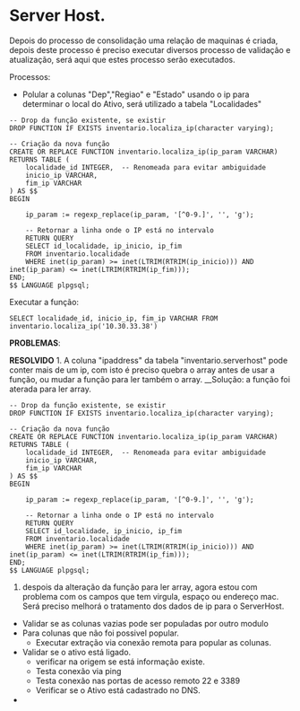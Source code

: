 # Server Host.

Depois do processo de consolidação uma relação de maquinas é criada, depois deste processo é preciso executar diversos processo de validação e atualização, será aqui que estes processo serão executados.

Processos:
- Polular a colunas "Dep","Regiao" e "Estado" usando o ip para determinar o local do Ativo, será utilizado a tabela "Localidades"   
````
-- Drop da função existente, se existir
DROP FUNCTION IF EXISTS inventario.localiza_ip(character varying);

-- Criação da nova função
CREATE OR REPLACE FUNCTION inventario.localiza_ip(ip_param VARCHAR)
RETURNS TABLE (
    localidade_id INTEGER,  -- Renomeada para evitar ambiguidade
    inicio_ip VARCHAR,
    fim_ip VARCHAR
) AS $$
BEGIN

	ip_param := regexp_replace(ip_param, '[^0-9.]', '', 'g');
	
    -- Retornar a linha onde o IP está no intervalo
    RETURN QUERY
    SELECT id_localidade, ip_inicio, ip_fim
    FROM inventario.localidade
    WHERE inet(ip_param) >= inet(LTRIM(RTRIM(ip_inicio))) AND inet(ip_param) <= inet(LTRIM(RTRIM(ip_fim)));
END;
$$ LANGUAGE plpgsql;
````
Executar a função:
````
SELECT localidade_id, inicio_ip, fim_ip VARCHAR FROM inventario.localiza_ip('10.30.33.38')
````
__PROBLEMAS__:

__RESOLVIDO__ 1. A coluna "ipaddress" da tabela "inventario.serverhost" pode conter mais de um ip, com isto é preciso quebra o array antes de usar a função, ou mudar a função para ler também o array. 
    __Solução: a função foi aterada para ler array.
````
-- Drop da função existente, se existir
DROP FUNCTION IF EXISTS inventario.localiza_ip(character varying);

-- Criação da nova função
CREATE OR REPLACE FUNCTION inventario.localiza_ip(ip_param VARCHAR)
RETURNS TABLE (
    localidade_id INTEGER,  -- Renomeada para evitar ambiguidade
    inicio_ip VARCHAR,
    fim_ip VARCHAR
) AS $$
BEGIN

	ip_param := regexp_replace(ip_param, '[^0-9.]', '', 'g');
	
    -- Retornar a linha onde o IP está no intervalo
    RETURN QUERY
    SELECT id_localidade, ip_inicio, ip_fim
    FROM inventario.localidade
    WHERE inet(ip_param) >= inet(LTRIM(RTRIM(ip_inicio))) AND inet(ip_param) <= inet(LTRIM(RTRIM(ip_fim)));
END;
$$ LANGUAGE plpgsql;

````
1. despois da alteração da função para ler array, agora estou com problema com os campos que tem virgula, espaço ou endereço mac.
Será preciso melhorá o tratamento dos dados de ip para o ServerHost.



- Validar se as colunas vazias pode ser populadas por outro modulo
- Para colunas que não foi possivel popular.
    - Executar extração via conexão remota para popular as colunas.
- Validar se o ativo está ligado.
    - verificar na origem se está informação existe.
    - Testa conexão via ping
    - Testa conexão nas portas de acesso remoto 22 e 3389
    - Verificar se o Ativo está cadastrado no DNS.  
- 